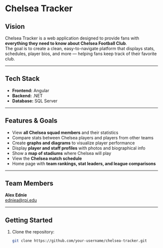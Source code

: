 # Chelsea Tracker 

## Vision
Chelsea Tracker is a web application designed to provide fans with **everything they need to know about Chelsea Football Club**.  
The goal is to create a clean, easy-to-navigate platform that displays stats, schedules, player bios, and more — helping fans keep track of their favorite club.

---

## Tech Stack
- **Frontend:** Angular  
- **Backend:** .NET  
- **Database:** SQL Server  

---

## Features & Goals
- View **all Chelsea squad members** and their statistics  
- Compare stats between Chelsea players and players from other teams  
- Create **graphs and diagrams** to visualize player performance  
- Display **player and staff profiles** with photos and biographical info  
- Show a **map of stadiums** where Chelsea will play  
- View the **Chelsea match schedule**  
- Home page with **team rankings, stat leaders, and league comparisons**  

---

## Team Members

**Alex Ednie**  
 edniea@rpi.edu   

---

## Getting Started
1. Clone the repository:
   ```bash
   git clone https://github.com/your-username/chelsea-tracker.git
